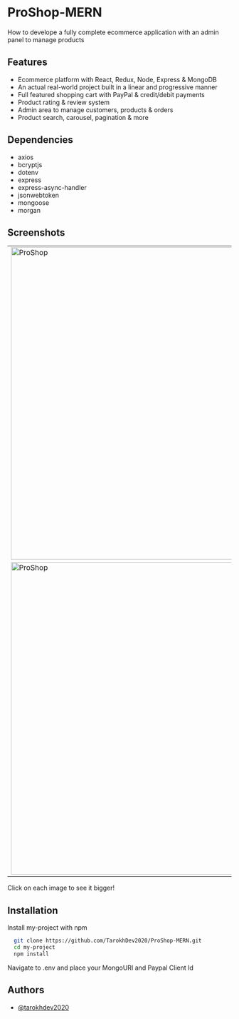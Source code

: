 
# ProShop-MERN

How to develope a fully complete ecommerce application with an admin panel to manage products




## Features

- Ecommerce platform with React, Redux, Node, Express & MongoDB
- An actual real-world project built in a linear and progressive manner
- Full featured shopping cart with PayPal & credit/debit payments
- Product rating & review system
- Admin area to manage customers, products & orders
- Product search, carousel, pagination & more


## Dependencies

 - axios
 - bcryptjs
 - dotenv
 - express
 - express-async-handler
 - jsonwebtoken
 - mongoose
 - morgan

## Screenshots
<table>
 <tr>
  <td>
   <img src="https://user-images.githubusercontent.com/72879576/174017883-511a7bf2-14c4-41a5-9d54-bb85fc5ce7be.png" alt="ProShop" width="700px" />
  </td>
  <td>
   <img src="https://user-images.githubusercontent.com/72879576/174017912-96b20714-4948-400d-adc7-acc9bb6c0016.png" alt="ProShop" width="700px" />
  </td>
  <td>
   <img src="https://user-images.githubusercontent.com/72879576/174017932-4e259866-3822-4a4c-8dca-a8e7048dc938.png" alt="ProShop" width="700px" />
  </td>
  <td>
   <img src="https://user-images.githubusercontent.com/72879576/174017944-8fd1a973-cb18-44d0-8bc0-fdf2e5fb31ed.png" alt="ProShop" width="700px" />
  </td>
  <td>
   <img src="https://user-images.githubusercontent.com/72879576/174017958-1af0ca07-899f-44ce-a138-31d46edb21e2.png" alt="ProShop" width="700px" />
  </td>
  <td></td>
 </tr>
 <tr>
  <td>
   <img src="https://user-images.githubusercontent.com/72879576/174017980-c8a22c10-5363-476f-84ec-cc930a2c665b.png" alt="ProShop" width="700px" />
  </td>
  <td>
   <img src="https://user-images.githubusercontent.com/72879576/174017995-acb92965-4005-4946-8523-44c636765e5c.png" alt="ProShop" width="700px" />
  </td>
  <td>
   <img src="https://user-images.githubusercontent.com/72879576/174018009-8ccef28d-95f4-43e0-8d49-42c343f028af.png" alt="ProShop" width="700px" />
  </td>
  <td>
   <img src="https://user-images.githubusercontent.com/72879576/174018020-42258362-9597-44c3-adf2-10469cf6f039.png" alt="ProShop" width="700px" />
  </td>
  <td>
   <img src="https://user-images.githubusercontent.com/72879576/174018020-42258362-9597-44c3-adf2-10469cf6f039.png" alt="ProShop" width="700px" />
  </td>
  <td>
   <img src="https://user-images.githubusercontent.com/72879576/174018034-61515c7a-e97d-4887-830b-dee3371a5eff.png" alt="ProShop" width="700px" />
  </td>
 </tr>
</table>

Click on each image to see it bigger!

## Installation

Install my-project with npm

```bash
  git clone https://github.com/TarokhDev2020/ProShop-MERN.git
  cd my-project
  npm install
```
Navigate to .env and place your MongoURI and Paypal Client Id

## Authors

- [@tarokhdev2020](https://www.github.com/TarokhDev2020)

